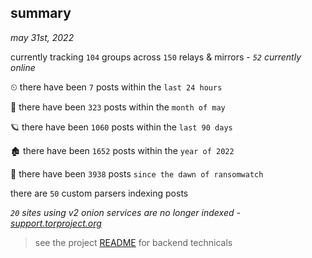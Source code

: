 
## summary
_may 31st, 2022_

currently tracking `104` groups across `150` relays & mirrors - _`52` currently online_

⏲ there have been `7` posts within the `last 24 hours`

🦈 there have been `323` posts within the `month of may`

🪐 there have been `1060` posts within the `last 90 days`

🏚 there have been `1652` posts within the `year of 2022`

🦕 there have been `3938` posts `since the dawn of ransomwatch`

there are `50` custom parsers indexing posts

_`20` sites using v2 onion services are no longer indexed - [support.torproject.org](https://support.torproject.org/onionservices/v2-deprecation/)_

> see the project [README](https://github.com/joshhighet/ransomwatch#ransomwatch--) for backend technicals
